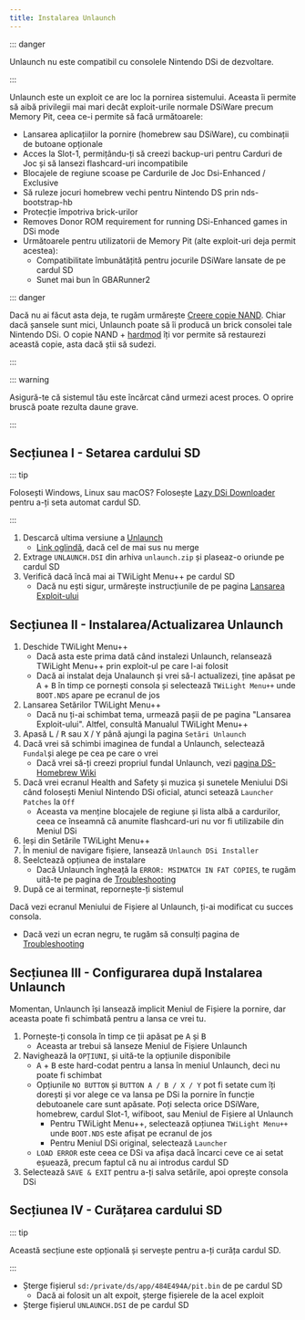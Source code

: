 ```yaml
---
title: Instalarea Unlaunch
---
```


::: danger

Unlaunch nu este compatibil cu consolele Nintendo DSi de dezvoltare.

:::

Unlaunch este un exploit ce are loc la pornirea sistemului. Aceasta îi permite să aibă privilegii mai mari decât exploit-urile normale DSiWare precum Memory Pit, ceea ce-i permite să facă următoarele:

- Lansarea aplicațiilor la pornire (homebrew sau DSiWare), cu combinații de butoane opționale
- Acces la Slot-1, permițându-ți să creezi backup-uri pentru Carduri de Joc și să lansezi flashcard-uri incompatibile
- Blocajele de regiune scoase pe Cardurile de Joc Dsi-Enhanced / Exclusive
- Să ruleze jocuri homebrew vechi pentru Nintendo DS prin nds-bootstrap-hb
- Protecție împotriva brick-urilor
- Removes Donor ROM requirement for running DSi-Enhanced games in DSi mode
- Următoarele pentru utilizatorii de Memory Pit (alte exploit-uri deja permit acestea):
     - Compatibilitate îmbunătățită pentru jocurile DSiWare lansate de pe cardul SD
     - Sunet mai bun în GBARunner2

::: danger

Dacă nu ai făcut asta deja, te rugăm urmărește [Creere copie NAND](dumping-nand). Chiar dacă șansele sunt mici, Unlaunch poate să îi producă un brick consolei tale Nintendo DSi. O copie NAND + [hardmod](https://wiki.ds-homebrew.com/ds-index/hardmod) îți vor permite să restaurezi această copie, asta dacă știi să sudezi.

:::

::: warning

Asigură-te că sistemul tău este încărcat când urmezi acest proces. O oprire bruscă poate rezulta daune grave.

:::

## Secțiunea I - Setarea cardului SD

::: tip

Folosești Windows, Linux sau macOS? Folosește [Lazy DSi Downloader](lazy-dsi-downloader) pentru a-ți seta automat cardul SD.

:::

1. Descarcă ultima versiune a [Unlaunch](https://problemkaputt.de/unlaunch.zip)
   - [Link oglindă](https://web.archive.org/web/20201112031436/https://problemkaputt.de/unlaunch.zip), dacă cel de mai sus nu merge
1. Extrage `UNLAUNCH.DSI` din arhiva `unlaunch.zip` și plaseaz-o oriunde pe cardul SD
1. Verifică dacă încă mai ai TWiLight Menu++ pe cardul SD
   - Dacă nu ești sigur, urmărește instrucțiunile de pe pagina [Lansarea Exploit-ului](launching-the-exploit.html#twilight-menu)

## Secțiunea II - Instalarea/Actualizarea Unlaunch

1. Deschide TWiLight Menu++
   - Dacă asta este prima dată când instalezi Unlaunch, relansează TWiLight Menu++ prin exploit-ul pe care l-ai folosit
   - Dacă ai instalat deja Unalaunch și vrei să-l actualizezi, ține apăsat pe <kbd class="face">A</kbd> + <kbd class="face">B</kbd> în timp ce pornești consola și selectează `TWiLight Menu++` unde `BOOT.NDS` apare pe ecranul de jos
1. Lansarea Setărilor TWiLight Menu++
   - Dacă nu ți-ai schimbat tema, urmează pașii de pe pagina "Lansarea Exploit-ului". Altfel, consultă Manualul TWiLight Menu++
1. Apasă <kbd class="l">L</kbd> / <kbd class="r">R</kbd> sau <kbd class="face">X</kbd> / <kbd class="face">Y</kbd> până ajungi la pagina `Setări Unlaunch`
1. Dacă vrei să schimbi imaginea de fundal a Unlaunch, selectează `Fundal`și alege pe cea pe care o vrei
   - Dacă vrei să-ți creezi propriul fundal Unlaunch, vezi [pagina DS-Homebrew Wiki](https://wiki.ds-homebrew.com/twilightmenu/custom-unlaunch-backgrounds)
1. Dacă vrei ecranul Health and Safety și muzica și sunetele Meniului DSi când folosești Meniul Nintendo DSi oficial, atunci setează `Launcher Patches` la `Off`
   - Aceasta va menține blocajele de regiune și lista albă a cardurilor, ceea ce înseamnă că anumite flashcard-uri nu vor fi utilizabile din Meniul DSi
1. Ieși din Setările TWiLight Menu++
1. În meniul de navigare fișiere, lansează `Unlaunch DSi Installer`
1. Seelctează opțiunea de instalare
   - Dacă Unlaunch îngheață la `ERROR: MSIMATCH IN FAT COPIES`, te rugăm uită-te pe pagina de [Troubleshooting](troubleshooting)
1. După ce ai terminat, repornește-ți sistemul

Dacă vezi ecranul Meniului de Fișiere al Unlaunch, ți-ai modificat cu succes consola.
- Dacă vezi un ecran negru, te rugăm să consulți pagina de [Troubleshooting](troubleshooting)

## Secțiunea III - Configurarea după Instalarea Unlaunch

Momentan, Unlaunch își lansează implicit Meniul de Fișiere la pornire, dar aceasta poate fi schimbată pentru a lansa ce vrei tu.

1. Pornește-ți consola în timp ce ții apăsat pe <kbd class="face">A</kbd> și <kbd class="face">B</kbd>
   - Aceasta ar trebui să lanseze Meniul de Fișiere Unlaunch
1. Navighează la `OPȚIUNI`, și uită-te la opțiunile disponibile
   - <kbd class="face">A</kbd> + <kbd class="face">B</kbd> este hard-codat pentru a lansa în meniul Unlaunch, deci nu poate fi schimbat
   - Opțiunile `NO BUTTON` și `BUTTON A / B / X / Y` pot fi setate cum îți dorești și vor alege ce va lansa pe DSi la pornire în funcție debutoanele care sunt apăsate. Poți selecta orice DSiWare, homebrew, cardul Slot-1, wifiboot, sau Meniul de Fișiere al Unlaunch
      - Pentru TWiLight Menu++, selectează opțiunea `TWiLight Menu++` unde `BOOT.NDS` este afișat pe ecranul de jos
      - Pentru Meniul DSi original, selectează `Launcher`
   - `LOAD ERROR` este ceea ce DSi va afișa dacă încarci ceve ce ai setat eșuează, precum faptul că nu ai introdus cardul SD
1. Selectează `SAVE & EXIT` pentru a-ți salva setările, apoi oprește consola DSi

## Secțiunea IV - Curățarea cardului SD

::: tip

Această secțiune este opțională și servește pentru a-ți curăța cardul SD.

:::

- Șterge fișierul `sd:/private/ds/app/484E494A/pit.bin` de pe cardul SD
   - Dacă ai folosit un alt expoit, șterge fișierele de la acel exploit
- Șterge fișierul `UNLAUNCH.DSI` de pe cardul SD
